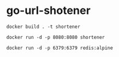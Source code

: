 # go-url-shotener

`docker build . -t shortener`

`docker run -d -p 8080:8080 shortener`

`docker run -d -p 6379:6379 redis:alpine`

